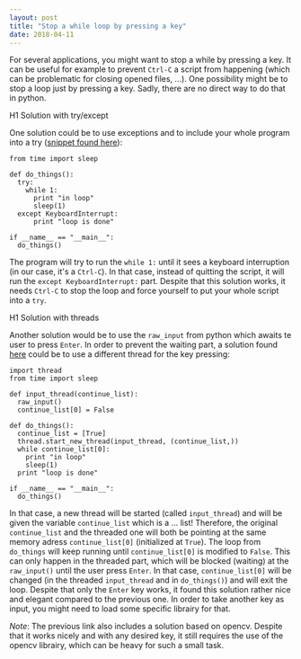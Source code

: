 ```yaml
---
layout: post
title: "Stop a while loop by pressing a key"
date: 2018-04-11
---
```

For several applications, you might want to stop a while by pressing a key. It can be useful for example to prevent `Ctrl-C` a script from happening (which can be problematic for closing opened files, ...). One possibility might be to stop a loop just by pressing a key. Sadly, there are no direct way to do that in python.

H1 Solution with try/except

One solution could be to use exceptions and to include your whole program into a try ([snippet found here](https://bytes.com/topic/python/answers/701570-there-simple-way-exit-while-loop-keystroke)):

```
from time import sleep

def do_things():
  try:
    while 1:
      print "in loop"
      sleep(1)
  except KeyboardInterrupt:
      print "loop is done"

if __name__ == "__main__":
  do_things()

```
The program will try to run the `while 1:` until it sees a keyboard interruption (in our case, it's a `Ctrl-C`). In that case, instead of quitting the script, it will run the `except KeyboardInterrupt:` part. Despite that this solution works, it needs `Ctrl-C` to stop the loop and force yourself to put your whole script into a `try`.

H1 Solution with threads

Another solution would be to use the `raw_input` from python which awaits te user to press `Enter`. In order to prevent the waiting part, a solution found [here](https://stackoverflow.com/questions/13180941/how-to-kill-a-while-loop-with-a-keystroke) could be to use a different thread for the key pressing:

```
import thread
from time import sleep

def input_thread(continue_list):
  raw_input()
  continue_list[0] = False

def do_things():
  continue_list = [True]
  thread.start_new_thread(input_thread, (continue_list,))
  while continue_list[0]:
    print "in loop"
    sleep(1)
  print "loop is done"

if __name__ == "__main__":
  do_things()

```

In that case, a new thread will be started (called `input_thread`) and will be given the variable `continue_list` which is a ... list! Therefore, the original `continue_list` and the threaded one will both be pointing at the same memory adress `continue_list[0]` (initialized at `True`). The loop from `do_things` will keep running until `continue_list[0]` is modified to `False`. This can only happen in the threaded part, which will be blocked (waiting) at the `raw_input()` until the user press `Enter`. In that case, `continue_list[0]` will be changed (in the threaded `input_thread` and in `do_things()`) and will exit the loop. Despite that only the `Enter` key works, it found this solution rather nice and elegant compared to the previous one. In order to take another key as input, you might need to load some specific librairy for that.

*Note*: The previous link also includes a solution based on opencv. Despite that it works nicely and with any desired key, it still requires the use of the opencv librairy, which can be heavy for such a small task.
